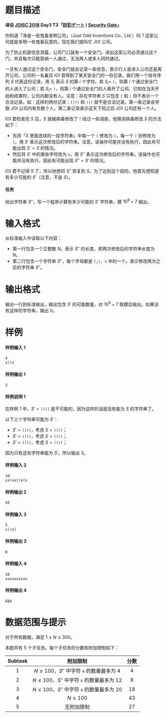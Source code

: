 
# 题目描述

**译自 [JOISC 2018](https://www.ioi-jp.org/camp/2018/2018-sp-tasks/index.html) Day3 T3「[防犯ゲート](https://www.ioi-jp.org/camp/2018/2018-sp-tasks/day3/security_gate.pdf) / [Security Gate](https://www.ioi-jp.org/camp/2018/2018-sp-tasks/day3/security_gate-en.pdf)」**

你知道「净是一些鬼畜发明公司」（Just Odd Inventions Co., Ltd.）吗？这家公司就是发明一些鬼畜玩意的。现在我们就叫它 JOI 公司。

为了防止机密信息泄露，公司门口装有一个安全门。进出这家公司必须通过这个门，并且每次只能容纳一人通过，无法两人或多人同时通过。

一旦有人通过这个安全门，安全门就会记录一条信息，表示行人是进入公司还是离开公司。公司的一名雇员 IOI 君得到了某天安全门的一份记录。我们用一个括号序列 $S$ 代表这份记录，用 $S_i$ 表示 $S$ 的第 $i$ 个字符。若 $S_i=$ `(`，则第 $i$ 个通过安全门的人进入了公司；若 $S_i=$ `)`，则第 $i$ 个通过安全门的人离开了公司。已知在当天开始和结束时，公司内都没有人。注意：存在字符串 $S$ 只包含 `(` 和 `)` 但不表示一个合法记录。如：这样的两份记录：`())(` 和 `(()` 就不是合法记录。第一条记录会导致 JOI 公司内有负数个人，第二条记录表示这天下班之后 JOI 公司还有一个人。

IOI 君检查完 $S$ 后，$S$ 就被病毒修改了！经过一些调查，他猜测病毒修改 $S$ 的方法如下：
- 先将「$S$ 里面连续的一段字符串」中每一个 `(` 修改为 `)`，每一个 `)` 则修改为 `(`。用 $S'$ 表示这次修改后的字符串。注意，该操作可能并没有执行，因此有可能出现 $S'=S$ 的情况。
- 然后将 $S'$ 中的某些字符改为 `x`。用 $S''$ 表示这次修改后的字符串。该操作也可能并没有执行，因此有可能出现 $S''=S'$ 的情况。

IOI 君不记得 $S$ 了，所以他想将 $S''$ 恢复到 $S$。为了达到这个目的，他首先想知道有多少可能的 $S'$（注意，不是 $S$）。

#### 任务
给出字符串 $S''$，写一个程序计算有多少可能的 $S'$ 字符串，模 $10^9+7$ 输出。

# 输入格式

从标准输入中读取以下内容：
- 第一行包含一个正整数 $N$。表示 $S''$ 的长度，即两次修改后的字符串长度为 $N$。
- 第二行包含一个字符串 $S''$，每个字母都是 `(`，`)`，`x` 中的一个。表示修改两次之后的字符串 $S''$。

# 输出格式

输出一行到标准输出，输出包含 $S'$ 的可能数量，对 $10^9+7$ 取模后输出。如果没有这样的字符串，输出 $0$。

# 样例

#### 样例输入 1
```plain
4
x))x
```
#### 样例输出 1
```plain
3
```
#### 样例说明 1
在样例 $1$ 中，$S'=\texttt{)))(}$ 是不可能的，因为这样的话就没有能为 $S$ 的字符串了。

以下三个字符串可能为 $S'$：
- $S'=\texttt{())(}$，考虑 $S=\texttt{()()}$；
- $S'=\texttt{()))}$，考虑 $S=\texttt{()()}$；
- $S'=\texttt{))))}$，考虑 $S=\texttt{(())}$；

因为只有这些字符串能为 $S'$，所以输出 $3$。

#### 样例输入 2
```plain
10
xx(xx()x(x
```

#### 样例输出 2
```plain
45
```

#### 样例输入 3
```plain
5
x))x(
```
#### 样例输出 3
```plain
0
```

#### 样例输入 4
```plain
10
xxxxxxxxxx
```

#### 样例输出 4
```plain
684
```

# 数据范围与提示

对于所有数据，满足 $1\le N\le 300$。

本题共有 $5$ 个子任务。每个子任务的分数和附加限制如下：

| Subtask |                    附加限制                    | 分数 |
| :-----: | :--------------------------------------------: | :--: |
|   $1$   | $N\le 100$，$S''$ 中字符 `x` 的数量最多为 $4$  | $4$  |
|   $2$   | $N\le 100$，$S''$ 中字符 `x` 的数量最多为 $12$ | $8$  |
|   $3$   | $N\le 100$，$S''$ 中字符 `x` 的数量最多为 $20$ | $18$ |
|   $4$   |                   $N\le 100$                   | $43$ |
|   $5$   |                   无附加限制                   | $27$ |

